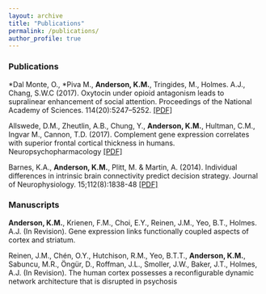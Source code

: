```yaml
---
layout: archive
title: "Publications"
permalink: /publications/
author_profile: true
---
```


### Publications

*Dal Monte, O., *Piva M., **Anderson, K.M.**, Tringides, M., Holmes. A.J., Chang, S.W.C (2017). Oxytocin under opioid antagonism leads to supralinear enhancement of social attention. Proceedings of the National Academy of Sciences. 114(20):5247–5252. [[PDF]](https://github.com/kevmanderson/kevmanderson.github.io/blob/master/files/PNAS_2017_DalMonte.pdf)

Allswede, D.M., Zheutlin, A.B., Chung, Y., **Anderson, K.M.**, Hultman, C.M., Ingvar M., Cannon, T.D. (2017). Complement gene expression correlates with superior frontal cortical thickness in humans. Neuropsychopharmacology [[PDF]](https://github.com/kevmanderson/kevmanderson.github.io/blob/master/files/Neuropsychopharm_2017_Alswede.pdf)

Barnes, K.A., **Anderson, K.M.**, Plitt, M. & Martin, A. (2014). Individual differences in intrinsic brain connectivity predict decision strategy. Journal of Neurophysiology. 15;112(8):1838-48 [[PDF]](https://github.com/kevmanderson/kevmanderson.github.io/blob/master/files/JNeurophys_2014_Barnes.pdf)



### Manuscripts
**Anderson, K.M.**, Krienen, F.M., Choi, E.Y., Reinen, J.M., Yeo, B.T., Holmes. A.J. (In Revision). Gene expression links functionally coupled aspects of cortex and striatum.

Reinen, J.M., Chén, O.Y., Hutchison, R.M., Yeo, B.T.T., **Anderson, K.M.**, Sabuncu, M.R., Öngür, D., Roffman, J.L., Smoller, J.W., Baker, J.T., Holmes, A.J. (In Revision). The human cortex possesses a reconfigurable dynamic network architecture that is disrupted in psychosis



